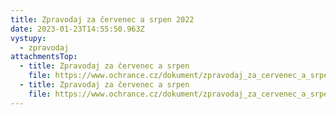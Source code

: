 ```yaml
---
title: Zpravodaj za červenec a srpen 2022
date: 2023-01-23T14:55:50.963Z
vystupy:
  - zpravodaj
attachmentsTop:
  - title: Zpravodaj za červenec a srpen
    file: https://www.ochrance.cz/dokument/zpravodaj_za_cervenec_a_srpen/zpravodaj_za_cervenec_a_srpen.pdf
  - title: Zpravodaj za červenec a srpen
    file: https://www.ochrance.cz/dokument/zpravodaj_za_cervenec_a_srpen/zpravodaj_za_cervenec_a_srpen.docx
---
```

